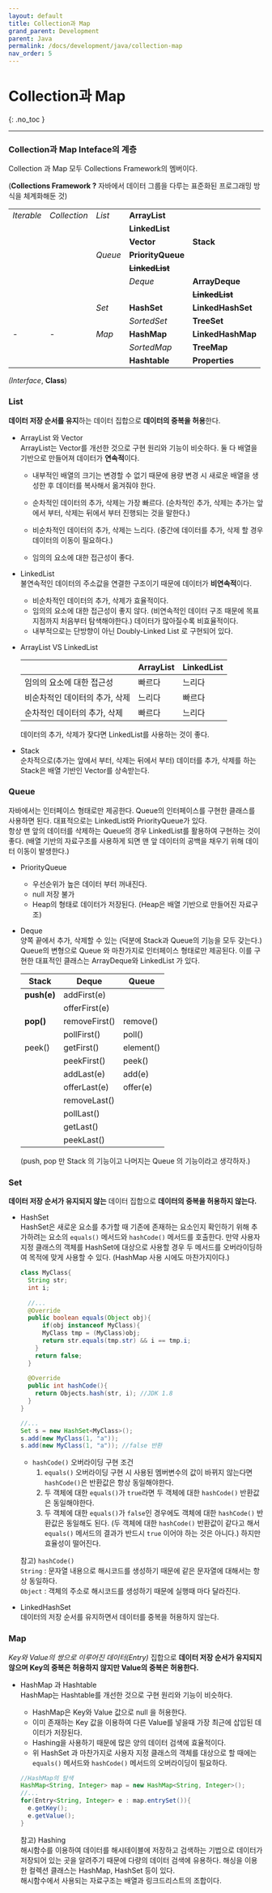 ```yaml
---
layout: default
title: Collection과 Map
grand_parent: Development
parent: Java
permalink: /docs/development/java/collection-map
nav_order: 5
---
```


# Collection과 Map
{: .no_toc }

---

### Collection과 Map Inteface의 계층

Collection 과 Map 모두 Collections Framework의 멤버이다.

(**Collections Framework ?**  자바에서 데이터 그룹을 다루는 표준화된 프로그래밍 방식을 체계화해둔 것)

|            |              |         |                           |                           |
| ---------- | ------------ | ------- | ------------------------- | ------------------------- |
| *Iterable* | *Collection* | *List*  | **ArrayList**             |                           |
|            |              |         | **LinkedList**            |                           |
|            |              |         | **Vector**                | **Stack**                 |
|            |              | *Queue* | **PriorityQueue**         |                           |
|            |              |         | **<del>LinkedList</del>** |                           |
|            |              |         | *Deque*                   | **ArrayDeque**            |
|            |              |         |                           | **<del>LinkedList</del>** |
|            |              | *Set*   | **HashSet**               | **LinkedHashSet**         |
|            |              |         | *SortedSet*               | **TreeSet**               |
| -          | -            | *Map*   | **HashMap**               | **LinkedHashMap**         |
|            |              |         | *SortedMap*               | **TreeMap**               |
|            |              |         | **Hashtable**             | **Properties**            |

*(Interface*, **Class**)



### List

**데이터 저장 순서를 유지**하는 데이터 집합으로 **데이터의 중복을 허용**한다.

- ArrayList 와 Vector  
  ArrayList는 Vector를 개선한 것으로 구현 원리와 기능이 비슷하다. 둘 다 배열을 기반으로 만들어져 데이터가 **연속적**이다.

  - 내부적인 배열의 크기는 변경할 수 없기 때문에 용량 변경 시 새로운 배열을 생성한 후 데이터를 복사해서 옮겨줘야 한다.  
  - 순차적인 데이터의 추가, 삭제는 가장 빠르다. (순차적인 추가, 삭제는 추가는 앞에서 부터, 삭제는 뒤에서 부터 진행되는 것을 말한다.)
  - 비순차적인 데이터의 추가, 삭제는 느리다. (중간에 데이터를 추가, 삭제 할 경우 데이터의 이동이 필요하다.)

  - 임의의 요소에 대한 접근성이 좋다.

- LinkedList  
  불연속적인 데이터의 주소값을 연결한 구조이기 때문에 데이터가 **비연속적**이다.

  - 비순차적인 데이터의 추가, 삭제가 효율적이다.
  - 임의의 요소에 대한 접근성이 좋지 않다. (비연속적인 데이터 구조 때문에 목표 지점까지 처음부터 탐색해야한다.) 데이터가 많아질수록 비효율적이다.
  - 내부적으로는 단방향이 아닌 Doubly-Linked List 로 구현되어 있다.

- ArrayList VS LinkedList  

  |                                | ArrayList | LinkedList |
  | ------------------------------ | --------- | ---------- |
  | 임의의 요소에 대한 접근성      | 빠르다    | 느리다     |
  | 비순차적인 데이터의 추가, 삭제 | 느리다    | 빠르다     |
  | 순차적인 데이터의 추가, 삭제   | 빠르다    | 느리다     |

  데이터의 추가, 삭제가 잦다면 LinkedList를 사용하는 것이 좋다.

- Stack  
  순차적으로(추가는 앞에서 부터, 삭제는 뒤에서 부터) 데이터를 추가, 삭제를 하는 Stack은 배열 기반인 Vector를 상속받는다.



### Queue

자바에서는 인터페이스 형태로만 제공한다. Queue의 인터페이스를 구현한 클래스를 사용하면 된다. 대표적으로는 LinkedList와 PriorityQueue가 있다.  
항상 맨 앞의 데이터를 삭제하는 Queue의 경우 LinkedList를 활용하여 구현하는 것이 좋다. (배열 기반의 자료구조를 사용하게 되면 맨 앞 데이터의 공백을 채우기 위해 데이터 이동이 발생한다.)

- PriorityQueue  
  - 우선순위가 높은 데이터 부터 꺼내진다.
  - null 저장 불가
  - Heap의 형태로 데이터가 저장된다. (Heap은 배열 기반으로 만들어진 자료구조)
  
- Deque  
  양쪽 끝에서 추가, 삭제할 수 있는 (덕분에 Stack과 Queue의 기능을 모두 갖는다.) Queue의 변형으로 Queue 와 마찬가지로 인터페이스 형태로만 제공된다. 이를 구현한 대표적인 클래스는 ArrayDeque와 LinkedList 가 있다.

  | Stack       | Deque         | Queue     |
  | ----------- | ------------- | --------- |
  | **push(e)** | addFirst(e)   |           |
  |             | offerFirst(e) |           |
  | **pop()**   | removeFirst() | remove()  |
  |             | pollFirst()   | poll()    |
  | peek()      | getFirst()    | element() |
  |             | peekFirst()   | peek()    |
  |             | addLast(e)    | add(e)    |
  |             | offerLast(e)  | offer(e)  |
  |             | removeLast()  |           |
  |             | pollLast()    |           |
  |             | getLast()     |           |
  |             | peekLast()    |           |

  (push, pop 만 Stack 의 기능이고 나머지는 Queue 의 기능이라고 생각하자.)



### Set

**데이터 저장 순서가 유지되지 않는** 데이터 집합으로 **데이터의 중복을 허용하지 않는다.**

- HashSet  
  HashSet은 새로운 요소를 추가할 때 기존에 존재하는 요소인지 확인하기 위해 추가하려는 요소의 `equals()` 메서드와 `hashCode()` 메서드를 호출한다. 만약 사용자 지정 클래스의 객체를 HashSet에 대상으로 사용할 경우 두 메서드를 오버라이딩하여 목적에 맞게 사용할 수 있다. (HashMap 사용 시에도 마찬가지이다.)

  ```java
  class MyClass{
    String str;
    int i;
    
    //...
    @Override
    public boolean equals(Object obj){
    	if(obj instanceof MyClass){
        MyClass tmp = (MyClass)obj;
        return str.equals(tmp.str) && i == tmp.i;
      } 
      return false;
    }
    
   	@Override
    public int hashCode(){
      return Objects.hash(str, i); //JDK 1.8
    }
  }
  
  //...
  Set s = new HashSet<MyClass>();
  s.add(new MyClass(1, "a"));
  s.add(new MyClass(1, "a")); //false 반환
  ```

  - `hashCode()` 오버라이딩 구현 조건  
    1. `equals()` 오버라이딩 구현 시 사용된 멤버변수의 값이 바뀌지 않는다면 `hashCode()`은 반환값은 항상 동일해야한다.
    2. 두 객체에 대한 `equals()`가 `true`라면 두 객체에 대한 `hashCode()` 반환값은 동일해야한다.
    3. 두 객체에 대한 `equals()`가 `false`인 경우에도 객체에 대한  `hashCode()` 반환값은 동일해도 된다. (두 객체에 대한 `hashCode()` 반환값이 같다고 해서 `equals()` 메서드의 결과가 반드시 `true` 이어야 하는 것은 아니다.) 하지만 효율성이 떨어진다.

  

  참고) `hashCode()`  
  `String` : 문자열 내용으로 해시코드를 생성하기 때문에 같은 문자열에 대해서는 항상 동일하다.  
  `Object` : 객체의 주소로 해시코드를 생성하기 때문에 실행때 마다 달라진다.



- LinkedHashSet  
  데이터의 저장 순서를 유지하면서 데이터를 중복을 허용하지 않는다.



### Map

*Key와 Value의 쌍으로 이루어진 데이터(Entry)* 집합으로 **데이터 저장 순서가 유지되지 않으며 Key의 중복은 허용하지 않지만 Value의 중복은 허용한다.**

- HashMap 과 Hashtable  
  HashMap는 Hashtable를 개선한 것으로 구현 원리와 기능이 비슷하다.  

  - HashMap은 Key와 Value 값으로 null 을 허용한다.
  - 이미 존재하는 Key 값을 이용하여 다른 Value를 넣을때 가장 최근에 삽입된 데이터가 저장된다.
  - Hashing을 사용하기 때문에 많은 양의 데이터 검색에 효율적이다.
  - 위 HashSet 과 마찬가지로 사용자 지정 클래스의 객체를 대상으로 할 때에는 `equals()` 메서드와 `hashCode()` 메서드의 오버라이딩이 필요하다.

  ```java
  //HashMap의 탐색
  HashMap<String, Integer> map = new HashMap<String, Integer>();
  //...
  for(Entry<String, Integer> e : map.entrySet()){
    e.getKey();
    e.getValue();
  }
  ```

  참고) Hashing  
  해시함수를 이용하여 데이터를 해시테이블에 저장하고 검색하는 기법으로 데이터가 저장되어 있는 곳을 알려주기 때문에 다량의 데이터 검색에 유용하다. 해싱을 이용한 컬렉션 클래스는 HashMap, HashSet 등이 있다.  
  해시함수에서 사용되는 자료구조는 배열과 링크드리스트의 조합이다.


